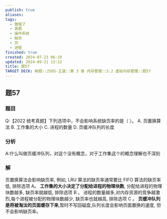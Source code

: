 ```yaml
---
publish: true
aliases: 
tags:
  - 做错了
  - 真题
  - 操作系统
  - 缺页
  - 页
  - 进程
finished: true
created: 2024-07-23 06:19
updated: 2024-09-21 13:12
title: 题57
TARGET DECK: 刷题::25OS-王道::第 3 章 内存管理::3.2 虚拟内存管理::题57
---
```

## 题57
### 题目
Q:【2022 统考真题】下列选项中，不会影响系统缺页率的是（ ）。
A. 页置换算法 
B. 工作集的大小 
C. 进程的数量 
D. 页缓冲队列的长度
### 分析
A:什么叫做页缓冲队列，对这个没有概念，对于工作集这个的概念理解也不深刻
### 解
页置换算法会影响缺页率, 例如, LRU 算法的缺页率通常要比 FIFO 算法的缺页率低, 排除选项 A。
**工作集的大小决定了分配给进程的物理块数**, 分配给进程的物理块数越多, 缺页率就越低, 排除选项 $\mathrm{B}$ 。
进程的数量越多,对内存资源的竞争越激烈,每个进程被分配的物理块数越少, 缺页率也就越高, 排除选项 $\mathrm{C}$ 。
**页缓冲队列是将被淘汰的页面缓存下来**,暂时不写回磁盘,队列长度会影响页面置换的速度, 但不会影响缺页率。
